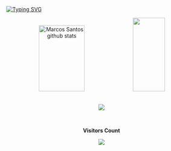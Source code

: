 

[![Typing SVG](https://readme-typing-svg.herokuapp.com/?color=008CC1&size=30&center=true&vCenter=true&width=1000&lines=Hi,+I'm+Marcos+Santos;Be+Welcome!+:%29)](https://git.io/typing-svg)



<div align="center">  
  <img width="49%" height="175px" src="https://github-readme-stats.vercel.app/api?username=m-Daniel007&show_icons=true&count_private=true&hide_border=true&title_color=008CC1&icon_color=008CC1&text_color=2F4853&bg_color=0d1117" alt="Marcos Santos github stats" /> 
  <img width="41%" height="195px" src="https://github-readme-stats.vercel.app/api/top-langs/?username=m-Daniel007&layout=compact&hide_border=true&title_color=008CC1&text_color=2F4853&bg_color=0d1117" />
</div>

<br> 
<p align="center">
  <img src="https://github-profile-trophy.vercel.app/?username=m-Daniel007&theme=dracula&row=2&no-bg=true&column=3&margin-w=15&margin-h=15" />
</p>


  <div align="center">
<br><p align="centre"><b>Visitors Count</b></p>  
<p align="center"><img align="center" src="https://profile-counter.glitch.me/{m-Daniel007}/count.svg" /></p> 
<br></div>
